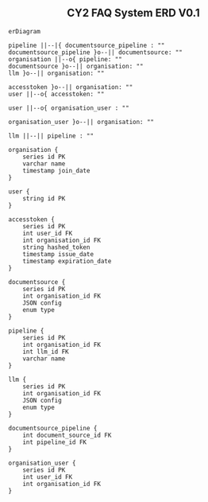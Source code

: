 ## <center>CY2 FAQ System ERD V0.1</center>

```mermaid
erDiagram

pipeline ||--|{ documentsource_pipeline : ""
documentsource_pipeline }o--|| documentsource: ""
organisation ||--o{ pipeline: ""
documentsource }o--|| organisation: ""
llm }o--|| organisation: ""

accesstoken }o--|| organisation: ""
user ||--o{ accesstoken: ""  

user ||--o{ organisation_user : ""

organisation_user }o--|| organisation: ""

llm ||--|| pipeline : ""

organisation {
    series id PK
    varchar name
    timestamp join_date
}

user {
    string id PK
}

accesstoken {
    series id PK
    int user_id FK
    int organisation_id FK
    string hashed_token
    timestamp issue_date
    timestamp expiration_date
}

documentsource {
    series id PK
    int organisation_id FK
    JSON config
    enum type
}

pipeline {
    series id PK
    int organisation_id FK
    int llm_id FK
    varchar name
}

llm {
    series id PK
    int organisation_id FK
    JSON config
    enum type
}

documentsource_pipeline {
    int document_source_id FK
    int pipeline_id FK
}

organisation_user { 
    series id PK
    int user_id FK
    int organisation_id FK
}
```

<!-- accesstoken_organisation {
    series id PK
    int accesstoken_id FK
    int organisation_id FK
} 

accesstoken ||--|{ accesstoken_organisation : ""
accesstoken_organisation }|--|| organisation: ""

-->
